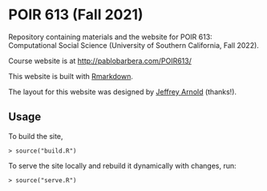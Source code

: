# POIR 613 (Fall 2021)

Repository containing materials and the website for POIR 613: Computational Social Science (University of Southern California, Fall 2022).

Course website is at http://pablobarbera.com/POIR613/

This website is built with [Rmarkdown](http://rmarkdown.rstudio.com/rmarkdown_websites.html#overview).

The layout for this website was designed by [Jeffrey Arnold](http://www.jrnold.me/) (thanks!).

## Usage

To build the site,
```rconsole
> source("build.R")
```

To serve the site locally and rebuild it dynamically with changes, run:
```rconsole
> source("serve.R")
```
